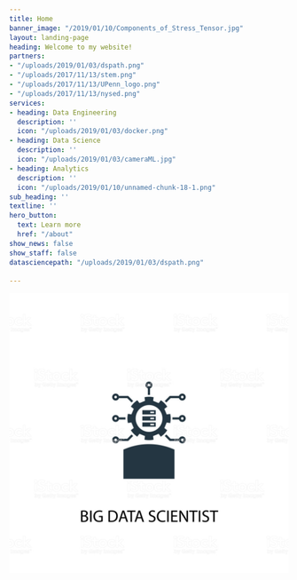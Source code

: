 ```yaml
---
title: Home
banner_image: "/2019/01/10/Components_of_Stress_Tensor.jpg"
layout: landing-page
heading: Welcome to my website!
partners:
- "/uploads/2019/01/03/dspath.png"
- "/uploads/2017/11/13/stem.png"
- "/uploads/2017/11/13/UPenn_logo.png"
- "/uploads/2017/11/13/nysed.png"
services:
- heading: Data Engineering
  description: ''
  icon: "/uploads/2019/01/03/docker.png"
- heading: Data Science
  description: ''
  icon: "/uploads/2019/01/03/cameraML.jpg"
- heading: Analytics
  description: ''
  icon: "/uploads/2019/01/10/unnamed-chunk-18-1.png"
sub_heading: ''
textline: ''
hero_button:
  text: Learn more
  href: "/about"
show_news: false
show_staff: false
datasciencepath: "/uploads/2019/01/03/dspath.png"

---
```

![](/uploads/2019/01/10/istockphoto-924930946-1024x1024.jpg)